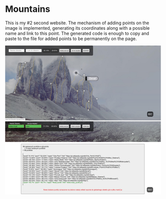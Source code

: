 # Mountains

This is my #2 second website.
The mechanism of adding points on the image is implemented, generating its coordinates along with a possible name and link to this point.
The generated code is enough to copy and paste to the file for added points to be permanently on the page.

![alt text](https://github.com/GrzegorzStacel/Mountains/blob/master/images/Imges%20to%20README/Mountains_v1.jpg)
![alt text](https://github.com/GrzegorzStacel/Mountains/blob/master/images/Imges%20to%20README/Mountains_v2.jpg)
